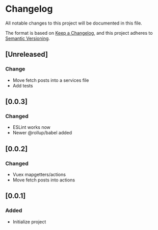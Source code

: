 # Changelog
All notable changes to this project will be documented in this file.

The format is based on [Keep a Changelog](https://keepachangelog.com/en/1.0.0/),
and this project adheres to [Semantic Versioning](https://semver.org/spec/v2.0.0.html).

## [Unreleased]
### Change
- Move fetch posts into a services file
- Add tests

## [0.0.3]
### Changed
- ESLint works now
- Newer @rollup/babel added

## [0.0.2]
### Changed
- Vuex mapgetters/actions
- Move fetch posts into actions

## [0.0.1]
### Added
- Initialize project
